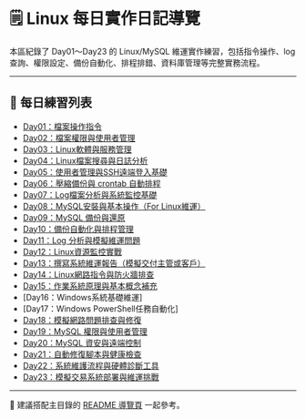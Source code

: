 # 🗒️ Linux 每日實作日記導覽

本區紀錄了 Day01～Day23 的 Linux/MySQL 維運實作練習，包括指令操作、log 查詢、權限設定、備份自動化、排程排錯、資料庫管理等完整實務流程。

---

## 📆 每日練習列表

- [Day01：檔案操作指令](day1.md)
- [Day02：檔案權限與使用者管理](day2.md)
- [Day03：Linux軟體與服務管理](day3.md)
- [Day04：Linux檔案搜尋與日誌分析](day4.md)
- [Day05：使用者管理與SSH遠端登入基礎](day5.md)
- [Day06：壓縮備份與 crontab 自動排程](day6.md)
- [Day07：Log檔案分析與系統監控基礎](day7.md)
- [Day08：MySQL安裝與基本操作（For Linux維運）](day8.md)
- [Day09：MySQL 備份與還原](day9.md)
- [Day10：備份自動化與排程管理](day10.md)
- [Day11：Log 分析與模擬維運問題](day11.md)
- [Day12：Linux資源監控實戰](day12.md)
- [Day13：撰寫系統維運報告（模擬交付主管或客戶）](day13.md)
- [Day14：Linux網路指令與防火牆排查](day14.md)
- [Day15：作業系統原理與基本概念補充](day15.md)
- [Day16：Windows系統基礎維運]
- [Day17：Windows PowerShell任務自動化]
- [Day18：模擬網路問題排查與修復](day18.md)
- [Day19：MySQL 權限與使用者管理](day19.md)
- [Day20：MySQL 資安與遠端控制](day20.md)
- [Day21：自動修復腳本與健康檢查](day21.md)
- [Day22：系統維護流程與硬體診斷工具](day22.md)
- [Day23：模擬交易系統部署與維運挑戰](day23.md)

---

📌 建議搭配主目錄的 [README 導覽頁](../../../README.md) 一起參考。
